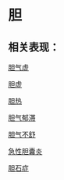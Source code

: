 # 胆

## 相关表现：

[胆气虚](https://zuoye.gmzyh.com/search?key=胆气虚)
[胆虚](https://zuoye.gmzyh.com/search?key=胆虚)
[胆热](https://zuoye.gmzyh.com/search?key=胆热)
[胆气郁滞](https://zuoye.gmzyh.com/search?key=胆气郁滞)
[胆气不舒](https://zuoye.gmzyh.com/search?key=胆气不舒)
[急性胆囊炎](https://zuoye.gmzyh.com/search?key=急性胆囊炎)
[胆石症](https://zuoye.gmzyh.com/search?key=胆石症)
